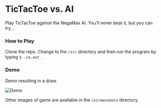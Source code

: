 # TicTacToe vs. AI
Play TicTacToe against the NegaMax AI. You'll never beat it, but you can try...


### How to Play

Clone the repo. Change to the ```/src``` directory and then run the program by typing ```$ ./a.out ```.

### Demo
Demo resulting in a draw.

![Demo](https://user-images.githubusercontent.com/17093153/28493481-4e2699cc-6f18-11e7-87c3-60b7cf8bff88.gif)

Other images of game are available in the ```/screenshots``` directory.